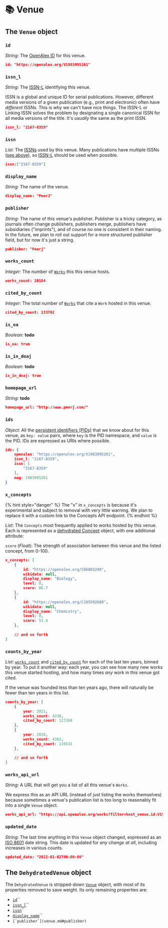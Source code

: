 # 📚 Venue

## The `Venue` object

### `id`

_String:_ The [OpenAlex ID](./#the-openalex-id) for this venue.

```json
id: "https://openalex.org/V1983995261"
```

### `issn_l`

_String:_ The [ISSN-L](https://en.wikipedia.org/wiki/International\_Standard\_Serial\_Number#Linking\_ISSN) identifying this venue.

ISSN is a global and unique ID for serial publications. However, different media versions of a given publication (e.g., print and electronic) often have _different_ ISSNs. This is why we can't have nice things. The ISSN-L or Linking ISSN solves the problem by designating a single canonical ISSN for all media versions of the title. It's _usually_ the same as the print ISSN.

```json
issn_l: "2167-8359"
```

### `issn`

_List:_ The [ISSNs](https://en.wikipedia.org/wiki/International\_Standard\_Serial\_Number) used by this venue. Many publications have multiple ISSNs ([see above](venue.md#issn\_l)), so [ISSN-L](venue.md#issn\_l) should be used when possible.

```json
issn:["2167-8359"]
```

### `display_name`

_String:_ The name of the venue.

```json
display_name: "PeerJ"
```

### `publisher`

_String:_ The name of this venue's publisher. Publisher is a tricky category, as journals often change publishers, publishers merge, publishers have subsidiaries ("imprints"), and of course no one is consistent in their naming. In the future, we plan to roll out support for a more structured publisher field, but for now it's just a string.

```json
publisher: "Peerj"
```

### `works_count`

_Integer:_ The number of [`Works`](work.md) this this venue hosts.

```json
works_count: 20184 
```

### `cited_by_count`

_Integer:_ The total number of [`Works`](work.md) that cite a `Work` hosted in this venue.

```json
cited_by_count: 133702 
```

### `is_oa`

_Boolean:_ **todo**&#x20;

```json
is_oa: true 
```

### `is_in_doaj`

_Boolean:_ **todo**&#x20;

```json
is_in_doaj: true 
```

### `homepage_url`

_String:_ **todo**&#x20;

```json
homepage_url: "http://www.peerj.com/" 
```

### `ids`

_Object:_ All the [persistent identifiers (PIDs)](https://en.wikipedia.org/wiki/Persistent\_identifier) that we know about for this venue, as `key: value` pairs, where `key` is the PID namespace, and `value` is the PID. IDs are expressed as URIs where possible.&#x20;

```json
ids: {
    openalex: "https://openalex.org/V1983995261",
    issn_l: "2167-8359",
    issn: [
        "2167-8359"
    ],
    mag: 1983995261
}
```

### `x_concepts`

{% hint style="danger" %}
The "x" in `x_concepts` is because it's experimental and subject to removal with very little warning. We plan to replace it with a custom link to the Concepts API endpoint.&#x20;
{% endhint %}

_List:_ The `Concepts` most frequently applied to works hosted by this venue. Each is represented as a [dehydrated Concept](concept.md#the-dehydratedconcept-object) object, with one additional attribute:

`score` (_Float_): The strength of association between this venue and the listed concept, from 0-100.

```json
x_concepts: [
    {
        id: "https://openalex.org/C86803240",
        wikidata: null,
        display_name: "Biology",
        level: 0,
        score: 86.7
    },
    {
        id: "https://openalex.org/C185592680",
        wikidata: null,
        display_name: "Chemistry",
        level: 0,
        score: 51.4
    },
    
    // and so forth
]
```

### `counts_by_year`

_List:_ [`works_count`](venue.md#works\_count) and [`cited_by_count`](venue.md#cited\_by\_count) for each of the last ten years, binned by year. To put it another way: each year, you can see how many new works this venue started hosting, and how many times _any_ work in this venue got cited.

If the venue was founded less than ten years ago, there will naturally be fewer than ten years in this list.

```json
counts_by_year: [
    {
        year: 2021,
        works_count: 4338,
        cited_by_count: 127268
    },
    {
        year: 2020,
        works_count: 4363,
        cited_by_count: 119531
    },
    
    // and so forth
]
```



### `works_api_url`

_String:_ A URL that will get you a list of all this venue's `Works`.

We express this as an API URL (instead of just listing the works themselves) because sometimes a venue's publication list is too long to reasonably fit into a single `Venue` object.

```json
works_api_url: "https://api.openalex.org/works?filter=host_venue.id:V1983995261",
```



### `updated_date`

_String:_ The last time anything in this `Venue` object changed, expressed as an [ISO 8601](https://en.wikipedia.org/wiki/ISO\_8601) date string. This date is updated for _any change at all_, including increases in various counts.

```json
updated_date: "2022-01-02T00:00:00"
```









## The `DehydratedVenue` object

The `DehydratedVenue` is stripped-down [`Venue`](venue.md#the-venue-object) object, with most of its properties removed to save weight. Its only remaining properties are:

* [`id`](venue.md#id)``
* [`issn_l`](venue.md#issn\_l)``
* [`issn`](venue.md#issn)``
* [`display_name`](venue.md#display\_name)``
* ``[`publisher`](venue.md#publisher)``
